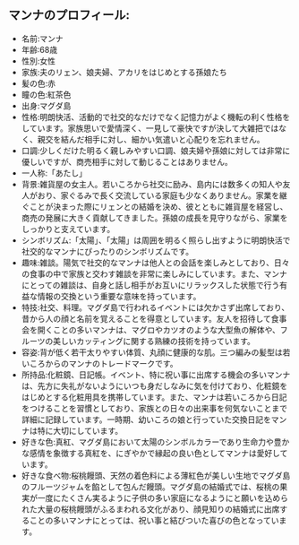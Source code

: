## マンナのプロフィール:

* 名前:マンナ
* 年齢:68歳
* 性別:女性
* 家族:夫のリェン、娘夫婦、アカリをはじめとする孫娘たち
* 髪の色:赤
* 瞳の色:紅茶色
* 出身:マグダ島
* 性格:明朗快活、活動的で社交的なだけでなく記憶力がよく機転の利く性格をしています。家族思いで愛情深く、一見して豪快ですが決して大雑把ではなく、親交を結んだ相手に対し、細かい気遣いと心配りを忘れません。
* 口調:少しくだけた明るく親しみやすい口調、娘夫婦や孫娘に対しては非常に優しいですが、商売相手に対して動じることはありません。
* 一人称:「あたし」
* 背景:雑貨屋の女主人。若いころから社交に励み、島内には数多くの知人や友人がおり、家ぐるみで長く交流している家庭も少なくありません。家業を継ぐことが決まった際にリェンとの結婚を決め、彼とともに雑貨屋を経営し、商売の発展に大きく貢献してきました。孫娘の成長を見守りながら、家業をしっかりと支えています。
* シンボリズム:「太陽」、「太陽」は周囲を明るく照らし出すように明朗快活で社交的なマンナにぴったりのシンボリズムです。
* 趣味:雑談。陽気で社交的なマンナは他人との会話を楽しみとしており、日々の食事の中で家族と交わす雑談を非常に楽しみにしています。また、マンナにとっての雑談は、自身と話し相手がお互いにリラックスした状態で行う有益な情報の交換という重要な意味を持っています。
* 特技:社交、料理。マグダ島で行われるイベントには欠かさず出席しており、昔から人の顔と名前を覚えることを得意としています。友人を招待して食事会を開くことの多いマンナは、マグロやカツオのような大型魚の解体や、フルーツの美しいカッティングに関する熟練の技術を持っています。
* 容姿:背が低く若干太りやすい体質、丸顔に健康的な肌。三つ編みの髪型は若いころからのマンナのトレードマークです。
* 所持品:化粧鏡、日記帳。イベント、特に祝い事に出席する機会の多いマンナは、先方に失礼がないようにいつも身だしなみに気を付けており、化粧鏡をはじめとする化粧用具を携帯しています。また、マンナは若いころから日記をつけることを習慣としており、家族との日々の出来事を何気ないことまで詳細に記録しています。一時期、幼いころの娘と行っていた交換日記をマンナは特に大切にしています。
* 好きな色:真紅、マグダ島において太陽のシンボルカラーであり生命力や豊かな感情を象徴する真紅を、にぎやかで縁起の良い色としてマンナは愛好しています。
* 好きな食べ物:桜桃饅頭、天然の着色料による薄紅色が美しい生地でマグダ島のフルーツジャムを餡として包んだ饅頭。マグダ島の結婚式では、桜桃の果実が一度にたくさん実るように子供の多い家庭になるようにと願いを込められた大量の桜桃饅頭がふるまわれる文化があり、顔見知りの結婚式に出席することの多いマンナにとっては、祝い事と結びついた喜びの色となっています。
